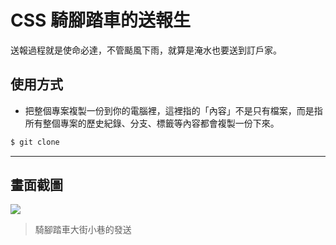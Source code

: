 # CSS 騎腳踏車的送報生

送報過程就是使命必達，不管颳風下雨，就算是淹水也要送到訂戶家。

## 使用方式
- 把整個專案複製一份到你的電腦裡，這裡指的「內容」不是只有檔案，而是指所有整個專案的歷史紀錄、分支、標籤等內容都會複製一份下來。
```sh
$ git clone
```

----

## 畫面截圖
![](https://i.imgur.com/FyfscPh.gif)
> 騎腳踏車大街小巷的發送

